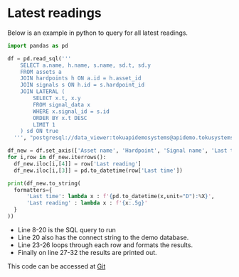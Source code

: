 # Latest readings

Below is an example in python to query for all latest readings.

```python
import pandas as pd

df = pd.read_sql('''
    SELECT a.name, h.name, s.name, sd.t, sd.y
    FROM assets a
    JOIN hardpoints h ON a.id = h.asset_id
    JOIN signals s ON h.id = s.hardpoint_id
    JOIN LATERAL (
        SELECT x.t, x.y
        FROM signal_data x
        WHERE x.signal_id = s.id
        ORDER BY x.t DESC
        LIMIT 1
    ) sd ON true
  ''', "postgresql://data_viewer:tokuapidemosystems@apidemo.tokusystems.com/tsdb")

df_new = df.set_axis(['Asset name', 'Hardpoint', 'Signal name', 'Last time', 'Last reading'], axis=1, inplace=False)
for i,row in df_new.iterrows():
  df_new.iloc[i,[4]] = row['Last reading']
  df_new.iloc[i,[3]] = pd.to_datetime(row['Last time'])

print(df_new.to_string(
  formatters={
      'Last time': lambda x : f'{pd.to_datetime(x,unit="D"):%X}',
      'Last reading' : lambda x : f'{x:.5g}'
  }
))
```

- Line 8-20 is the SQL query to run
- Line 20 also has the connect string to the demo database.
- Line 23-26 loops through each row and formats the results.
- Finally on line 27-32 the results are printed out.

This code can be accessed at
[Git](https://github.com/TOKU-Systems/tutorials/blob/develop/docs/latest-readings/latest_readings.py)